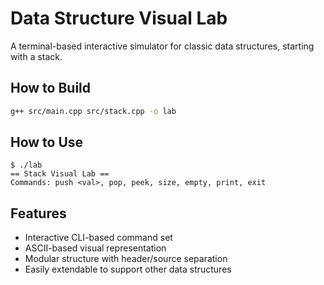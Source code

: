 # Data Structure Visual Lab

A terminal-based interactive simulator for classic data structures, starting with a stack.

## How to Build

```bash
g++ src/main.cpp src/stack.cpp -o lab
```

## How to Use

```
$ ./lab
== Stack Visual Lab ==
Commands: push <val>, pop, peek, size, empty, print, exit
```

## Features

- Interactive CLI-based command set
- ASCII-based visual representation
- Modular structure with header/source separation
- Easily extendable to support other data structures
